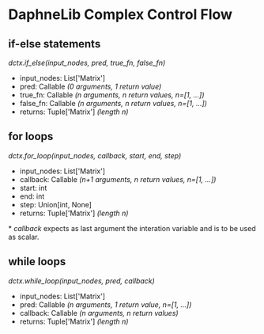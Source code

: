 # DaphneLib Complex Control Flow

## if-else statements
*dctx.if_else(input_nodes, pred, true_fn, false_fn)*

* input_nodes: List['Matrix']
* pred: Callable  *(0 arguments, 1 return value)*
* true_fn: Callable  *(n arguments, n return values, n=[1, ...])*
* false_fn: Callable  *(n arguments, n return values, n=[1, ...])*
* returns: Tuple['Matrix']  *(length n)*

## for loops
*dctx.for_loop(input_nodes, callback, start, end, step)*

* input_nodes: List['Matrix']
* callback: Callable  *(n+1 arguments, n return values, n=[1, ...])*
* start: int
* end: int
* step: Union[int, None]
* returns: Tuple['Matrix']  *(length n)*

\* *callback* expects as last argument the interation variable and is to be used as scalar.

## while loops
*dctx.while_loop(input_nodes, pred, callback)*

* input_nodes: List['Matrix']
* pred: Callable  *(n arguments, 1 return value, n=[1, ...])*
* callback: Callable  *(n arguments, n return values)*
* returns: Tuple['Matrix']  *(length n)*


